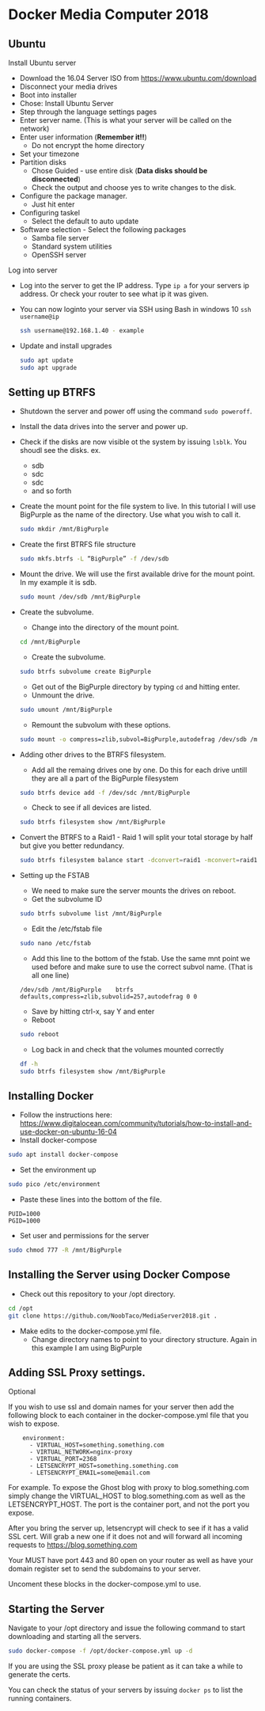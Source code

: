 # Docker Media Computer 2018

## Ubuntu

Install Ubuntu server

* Download the 16.04 Server ISO from https://www.ubuntu.com/download
* Disconnect your media drives
* Boot into installer
* Chose: Install Ubuntu Server
* Step through the language settings pages
* Enter server name. (This is what your server will be called on the network)
* Enter user information (**Remember it!!**)
    * Do not encrypt the home directory
* Set your timezone
* Partition disks
    * Chose Guided - use entire disk (**Data disks should be disconnected**)
    * Check the output and choose yes to write changes to the disk.
* Configure the package manager.
    * Just hit enter
* Configuring taskel
    * Select the default to auto update
* Software selection - Select the following packages
    * Samba file server
    * Standard system utilities
    * OpenSSH server

Log into server

* Log into the server to get the IP address. Type `ip a` for your servers ip address. Or check your router to see what ip it was given.

* You can now loginto your server via SSH using Bash in windows 10 `ssh username@ip`

    ```bash
    ssh username@192.168.1.40 - example
    ```

* Update and install upgrades

    ```bash
    sudo apt update
    sudo apt upgrade
    ```

## Setting up BTRFS

* Shutdown the server and power off using the command `sudo poweroff`. 
* Install the data drives into the server and power up.
* Check if the disks are now visible ot the system by issuing `lsblk`. You shoudl see the disks. ex.
    * sdb
    * sdc
    * sdc
    * and so forth
* Create the mount point for the file system to live. In this tutorial I will use BigPurple as the name of the directory. Use what you wish to call it.

    ```bash
    sudo mkdir /mnt/BigPurple
    ```
* Create the first BTRFS file structure

    ```bash
    sudo mkfs.btrfs -L “BigPurple” -f /dev/sdb
    ```
* Mount the drive. We will use the first available drive for the mount point. In my example it is sdb.

    ```bash
    sudo mount /dev/sdb /mnt/BigPurple
    ```
* Create the subvolume.
    * Change into the directory of the mount point.
    ```bash
    cd /mnt/BigPurple
    ```
    * Create the subvolume.
    ```bash
    sudo btrfs subvolume create BigPurple
    ```
    * Get out of the BigPurple directory by typing ``cd`` and hitting enter.
    * Unmount the drive.
    ```bash
    sudo umount /mnt/BigPurple
    ```
    * Remount the subvolum with these options.
    ```bash
    sudo mount -o compress=zlib,subvol=BigPurple,autodefrag /dev/sdb /mnt/BigPurple
    ```
* Adding other drives to the BTRFS filesystem.
    * Add all the remaing drives one by one. Do this for each drive untill they are all a part of the BigPurple filesystem
    ```bash
    sudo btrfs device add -f /dev/sdc /mnt/BigPurple
    ```
    * Check to see if all devices are listed.
    ```bash
    sudo btrfs filesystem show /mnt/BigPurple
    ```
* Convert the BTRFS to a Raid1 - Raid 1 will split your total storage by half but give you better redundancy.
    ```bash
    sudo btrfs filesystem balance start -dconvert=raid1 -mconvert=raid1 /mnt/BigPurple
    ```
* Setting up the FSTAB
    * We need to make sure the server mounts the drives on reboot.
    * Get the subvolume ID
    ```bash
    sudo btrfs subvolume list /mnt/BigPurple
    ```
    * Edit the /etc/fstab file
    ```bash
    sudo nano /etc/fstab
    ```
    * Add this line to the bottom of the fstab. Use the same mnt point we used before and make sure to use the correct subvol name. (That is all one line)
    ```
    /dev/sdb /mnt/BigPurple    btrfs  defaults,compress=zlib,subvolid=257,autodefrag 0 0
    ```
    * Save by hitting ctrl-x, say Y and enter
    * Reboot
    ```bash
    sudo reboot
    ```
    * Log back in and check that the volumes mounted correctly
    ```bash
    df -h
    sudo btrfs filesystem show /mnt/BigPurple
    ```
## Installing Docker

* Follow the instructions here: https://www.digitalocean.com/community/tutorials/how-to-install-and-use-docker-on-ubuntu-16-04
* Install docker-compose
```bash
sudo apt install docker-compose
```

* Set the environment up

```bash
sudo pico /etc/environment
```
* Paste these lines into the bottom of the file.
```
PUID=1000
PGID=1000
```
* Set user and permissions for the server
```bash
sudo chmod 777 -R /mnt/BigPurple
```

## Installing the Server using Docker Compose

* Check out this repository to your /opt directory.
```bash
cd /opt
git clone https://github.com/NoobTaco/MediaServer2018.git .
```
* Make edits to the docker-compose.yml file.
    * Change directory names to point to your directory structure. Again in this example I am using BigPurple
    
## Adding SSL Proxy settings.

Optional

If you wish to use ssl and domain names for your server then add the following block to each container in the docker-compose.yml file that you wish to expose.

```
    environment:
      - VIRTUAL_HOST=something.something.com
      - VIRTUAL_NETWORK=nginx-proxy
      - VIRTUAL_PORT=2368
      - LETSENCRYPT_HOST=something.something.com
      - LETSENCRYPT_EMAIL=some@email.com
```

For example. To expose the Ghost blog with proxy to blog.something.com simply change the VIRTUAL_HOST to blog.something.com as well as the LETSENCRYPT_HOST.  The port is the container port, and not the port you expose.

After you bring the server up, letsencrypt will check to see if it has a valid SSL cert. Will grab a new one if it does not and will forward all incoming requests to https://blog.something.com  

Your MUST have port 443 and 80 open on your router as well as have your domain register set to send the subdomains to your server.

Uncoment these blocks in the docker-compose.yml to use.


## Starting the Server

Navigate to your /opt directory and issue the following command to start downloading and starting all the servers.

```bash
sudo docker-compose -f /opt/docker-compose.yml up -d
```
If you are using the SSL proxy please be patient as it can take a while to generate the certs. 

You can check the status of your servers by issuing `docker ps` to list the running containers.



